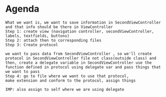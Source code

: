 #  Agenda
    What we want is, we want to save information in SecondViewController and that info should be there in ViewController
    Step 1: create view (navigation controller, secondViewController, labels, textfields, buttons)
    Step 2: attach then to corresponding files
    Step 3: Create protocol
    
    we want to pass data from SecondViewController , so we'll create protocol in SecondViewController file not class(outside class) and then, create a delegate variable in SecondViewController use the function defined in protocol using delegate var and pass things that we want to pass
    Step 4: go to file where we want to use that protocol,
    make extension and conform to the protocol, assign things
    
    IMP: also assign to self where we are using delegate

